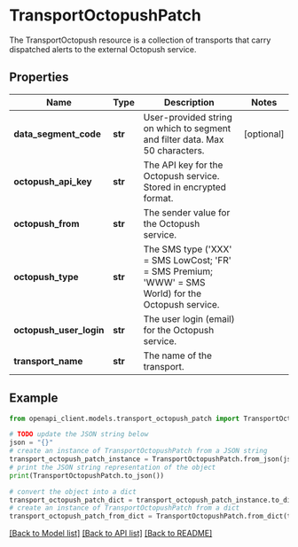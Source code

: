 # TransportOctopushPatch

The TransportOctopush resource is a collection of transports that carry dispatched alerts to the external Octopush service.

## Properties

Name | Type | Description | Notes
------------ | ------------- | ------------- | -------------
**data_segment_code** | **str** | User-provided string on which to segment and filter data. Max 50 characters. | [optional] 
**octopush_api_key** | **str** | The API key for the Octopush service. Stored in encrypted format. | 
**octopush_from** | **str** | The sender value for the Octopush service. | 
**octopush_type** | **str** | The SMS type (&#39;XXX&#39; &#x3D; SMS LowCost; &#39;FR&#39; &#x3D; SMS Premium; &#39;WWW&#39; &#x3D; SMS World) for the Octopush service. | 
**octopush_user_login** | **str** | The user login (email) for the Octopush service. | 
**transport_name** | **str** | The name of the transport. | 

## Example

```python
from openapi_client.models.transport_octopush_patch import TransportOctopushPatch

# TODO update the JSON string below
json = "{}"
# create an instance of TransportOctopushPatch from a JSON string
transport_octopush_patch_instance = TransportOctopushPatch.from_json(json)
# print the JSON string representation of the object
print(TransportOctopushPatch.to_json())

# convert the object into a dict
transport_octopush_patch_dict = transport_octopush_patch_instance.to_dict()
# create an instance of TransportOctopushPatch from a dict
transport_octopush_patch_from_dict = TransportOctopushPatch.from_dict(transport_octopush_patch_dict)
```
[[Back to Model list]](../README.md#documentation-for-models) [[Back to API list]](../README.md#documentation-for-api-endpoints) [[Back to README]](../README.md)


